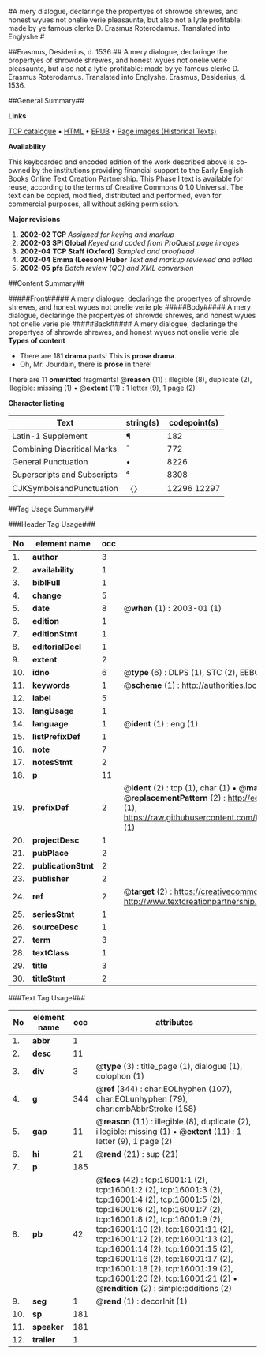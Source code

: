 #A mery dialogue, declaringe the propertyes of shrowde shrewes, and honest wyues not onelie verie pleasaunte, but also not a lytle profitable: made by ye famous clerke D. Erasmus Roterodamus. Translated into Englyshe.#

##Erasmus, Desiderius, d. 1536.##
A mery dialogue, declaringe the propertyes of shrowde shrewes, and honest wyues not onelie verie pleasaunte, but also not a lytle profitable: made by ye famous clerke D. Erasmus Roterodamus. Translated into Englyshe.
Erasmus, Desiderius, d. 1536.

##General Summary##

**Links**

[TCP catalogue](http://www.ota.ox.ac.uk/tcp/)  • 
[HTML](http://tei.it.ox.ac.uk/tcp/Texts-HTML/free/A00/A00332.html)  • 
[EPUB](http://tei.it.ox.ac.uk/tcp/Texts-EPUB/free/A00/A00332.epub) • 
[Page images (Historical Texts)](https://data.historicaltexts.jisc.ac.uk/view?pubId=eebo-99850775e&pageId=eebo-99850775e-16001-1)

**Availability**

This keyboarded and encoded edition of the
	       work described above is co-owned by the institutions
	       providing financial support to the Early English Books
	       Online Text Creation Partnership. This Phase I text is
	       available for reuse, according to the terms of Creative
	       Commons 0 1.0 Universal. The text can be copied,
	       modified, distributed and performed, even for
	       commercial purposes, all without asking permission.

**Major revisions**

1. __2002-02__ __TCP__ *Assigned for keying and markup*
1. __2002-03__ __SPi Global__ *Keyed and coded from ProQuest page images*
1. __2002-04__ __TCP Staff (Oxford)__ *Sampled and proofread*
1. __2002-04__ __Emma (Leeson) Huber__ *Text and markup reviewed and edited*
1. __2002-05__ __pfs__ *Batch review (QC) and XML conversion*

##Content Summary##

#####Front#####
A mery dialogue, declaringe the propertyes of shrowde shrewes, and honest wyues not onelie verie ple
#####Body#####
A mery dialogue, declaringe the propertyes of shrowde shrewes, and honest wyues not onelie verie ple
#####Back#####
A mery dialogue, declaringe the propertyes of shrowde shrewes, and honest wyues not onelie verie ple
**Types of content**

  * There are 181 **drama** parts! This is **prose drama**.
  * Oh, Mr. Jourdain, there is **prose** in there!

There are 11 **ommitted** fragments! 
 @__reason__ (11) : illegible (8), duplicate (2), illegible: missing (1)  •  @__extent__ (11) : 1 letter (9), 1 page (2)

**Character listing**


|Text|string(s)|codepoint(s)|
|---|---|---|
|Latin-1 Supplement|¶|182|
|Combining             Diacritical Marks|̄|772|
|General Punctuation|•|8226|
|Superscripts             and Subscripts|⁴|8308|
|CJKSymbolsandPunctuation|〈〉|12296 12297|

##Tag Usage Summary##

###Header Tag Usage###

|No|element name|occ|attributes|
|---|---|---|---|
|1.|__author__|3||
|2.|__availability__|1||
|3.|__biblFull__|1||
|4.|__change__|5||
|5.|__date__|8| @__when__ (1) : 2003-01 (1)|
|6.|__edition__|1||
|7.|__editionStmt__|1||
|8.|__editorialDecl__|1||
|9.|__extent__|2||
|10.|__idno__|6| @__type__ (6) : DLPS (1), STC (2), EEBO-CITATION (1), PROQUEST (1), VID (1)|
|11.|__keywords__|1| @__scheme__ (1) : http://authorities.loc.gov/ (1)|
|12.|__label__|5||
|13.|__langUsage__|1||
|14.|__language__|1| @__ident__ (1) : eng (1)|
|15.|__listPrefixDef__|1||
|16.|__note__|7||
|17.|__notesStmt__|2||
|18.|__p__|11||
|19.|__prefixDef__|2| @__ident__ (2) : tcp (1), char (1)  •  @__matchPattern__ (2) : ([0-9\-]+):([0-9IVX]+) (1), (.+) (1)  •  @__replacementPattern__ (2) : http://eebo.chadwyck.com/downloadtiff?vid=$1&page=$2 (1), https://raw.githubusercontent.com/textcreationpartnership/Texts/master/tcpchars.xml#$1 (1)|
|20.|__projectDesc__|1||
|21.|__pubPlace__|2||
|22.|__publicationStmt__|2||
|23.|__publisher__|2||
|24.|__ref__|2| @__target__ (2) : https://creativecommons.org/publicdomain/zero/1.0/ (1), http://www.textcreationpartnership.org/docs/. (1)|
|25.|__seriesStmt__|1||
|26.|__sourceDesc__|1||
|27.|__term__|3||
|28.|__textClass__|1||
|29.|__title__|3||
|30.|__titleStmt__|2||


###Text Tag Usage###

|No|element name|occ|attributes|
|---|---|---|---|
|1.|__abbr__|1||
|2.|__desc__|11||
|3.|__div__|3| @__type__ (3) : title_page (1), dialogue (1), colophon (1)|
|4.|__g__|344| @__ref__ (344) : char:EOLhyphen (107), char:EOLunhyphen (79), char:cmbAbbrStroke (158)|
|5.|__gap__|11| @__reason__ (11) : illegible (8), duplicate (2), illegible: missing (1)  •  @__extent__ (11) : 1 letter (9), 1 page (2)|
|6.|__hi__|21| @__rend__ (21) : sup (21)|
|7.|__p__|185||
|8.|__pb__|42| @__facs__ (42) : tcp:16001:1 (2), tcp:16001:2 (2), tcp:16001:3 (2), tcp:16001:4 (2), tcp:16001:5 (2), tcp:16001:6 (2), tcp:16001:7 (2), tcp:16001:8 (2), tcp:16001:9 (2), tcp:16001:10 (2), tcp:16001:11 (2), tcp:16001:12 (2), tcp:16001:13 (2), tcp:16001:14 (2), tcp:16001:15 (2), tcp:16001:16 (2), tcp:16001:17 (2), tcp:16001:18 (2), tcp:16001:19 (2), tcp:16001:20 (2), tcp:16001:21 (2)  •  @__rendition__ (2) : simple:additions (2)|
|9.|__seg__|1| @__rend__ (1) : decorInit (1)|
|10.|__sp__|181||
|11.|__speaker__|181||
|12.|__trailer__|1||
